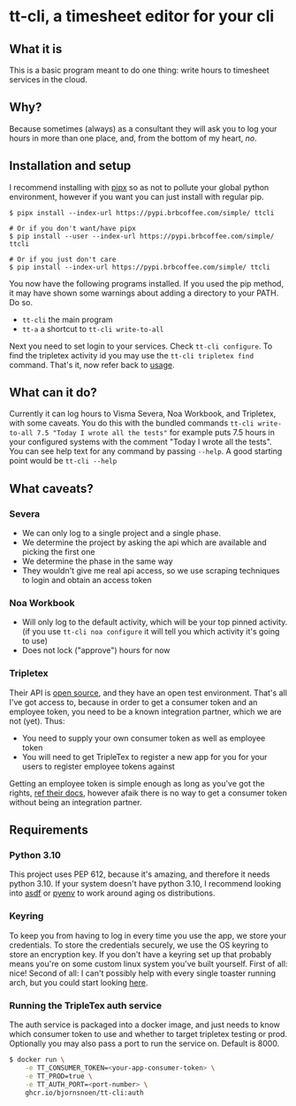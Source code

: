 # tt-cli, a timesheet editor for your cli
## What it is
This is a basic program meant to do one thing: write hours to timesheet
services in the cloud.

## Why?
Because sometimes (always) as a consultant they will ask you to log your hours
in more than one place, and, from the bottom of my heart, _no_.

## Installation and setup
I recommend installing with
[pipx](https://github.com/pypa/pipx#pipx--install-and-run-python-applications-in-isolated-environments)
so as not to pollute your global python environment, however if you want you
can just install with regular pip.

```shell
$ pipx install --index-url https://pypi.brbcoffee.com/simple/ ttcli

# Or if you don't want/have pipx
$ pip install --user --index-url https://pypi.brbcoffee.com/simple/ ttcli

# Or if you just don't care
$ pip install --index-url https://pypi.brbcoffee.com/simple/ ttcli
```

You now have the following programs installed. If you used the pip method, it
may have shown some warnings about adding a directory to your PATH. Do so.
* `tt-cli` the main program
* `tt-a` a shortcut to `tt-cli write-to-all`

Next you need to set login to your services. Check `tt-cli configure`. To find the
tripletex activity id you may use the `tt-cli tripletex find` command. That's
it, now refer back to [usage](#what-can-it-do).

## What can it do?
Currently it can log hours to Visma Severa, Noa Workbook, and Tripletex, with
some caveats. You do this with the bundled commands `tt-cli write-to-all 7.5
"Today I wrote all the tests"` for example puts 7.5 hours in your configured
systems with the comment "Today I wrote all the tests". You can see help text
for any command by passing `--help`. A good starting point would be `tt-cli
--help`

## What caveats?
### Severa
* We can only log to a single project and a single phase.
* We determine the project by asking the api which are available and picking the first one
* We determine the phase in the same way
* They wouldn't give me real api access, so we use scraping techniques to login and obtain an access token

### Noa Workbook
* Will only log to the default activity, which will be your top pinned activity.
(if you use `tt-cli noa configure` it will tell you which activity it's going to use)
* Does not lock ("approve") hours for now

### Tripletex
Their API is [open source](https://github.com/tripletex/tripletex-api2/), and
they have an open test environment. That's all I've got access to, because in
order to get a consumer token and an employee token, you need to be a known
integration partner, which we are not (yet). Thus:

* You need to supply your own consumer token as well as employee token
* You will need to get TripleTex to register a new app for you for your users to register employee tokens against

Getting an employee token is simple enough as long as you've got the rights,
[ref their docs](https://tripletex.no/execute/docViewer?articleId=853&language=0), 
however afaik there is no way to get a consumer token without being an
integration partner.

## Requirements
### Python 3.10
This project uses PEP 612, because it's amazing, and therefore it needs python
3.10. If your system doesn't have python 3.10, I recommend looking into
[asdf](https://asdf-vm.com/) or [pyenv](https://github.com/pyenv/pyenv) to work
around aging os distributions.

### Keyring
To keep you from having to log in every time you use the app, we store your
credentials. To store the credentials securely, we use the OS keyring to store
an encryption key. If you don't have a keyring set up that probably means
you're on some custom linux system you've built yourself. First of all: nice!
Second of all: I can't possibly help with every single toaster running arch,
but you could start looking [here](https://pypi.org/project/keyring/).

### Running the TripleTex auth service
The auth service is packaged into a docker image, and just needs to know which
consumer token to use and whether to target tripletex testing or prod.
Optionally you may also pass a port to run the service on. Default is 8000.

```bash
$ docker run \
    -e TT_CONSUMER_TOKEN=<your-app-consumer-token> \
    -e TT_PROD=true \
    -e TT_AUTH_PORT=<port-number> \
    ghcr.io/bjornsnoen/tt-cli:auth
```
